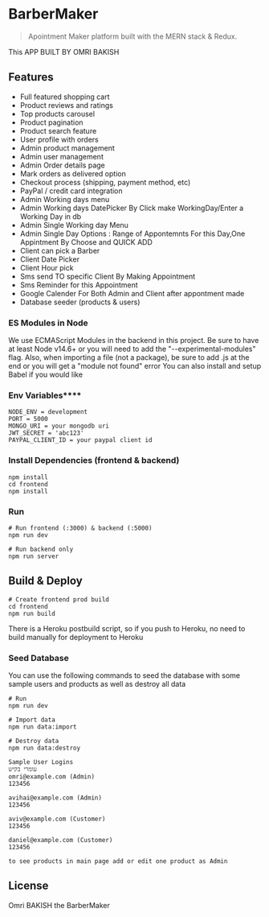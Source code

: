 # BarberMaker

> Apointment Maker platform built with the MERN stack & Redux.

This APP BUILT BY OMRI BAKISH


## Features

- Full featured shopping cart
- Product reviews and ratings
- Top products carousel
- Product pagination
- Product search feature
- User profile with orders
- Admin product management
- Admin user management
- Admin Order details page
- Mark orders as delivered option
- Checkout process (shipping, payment method, etc)
- PayPal / credit card integration
- Admin Working days menu
- Admin Working days DatePicker By Click make WorkingDay/Enter a Working Day in db
- Admin Single Working day Menu
- Admin Single Day Options : Range of Appontemnts For this Day,One Appintment By Choose and QUICK ADD 
- Client can pick a Barber
- Client Date Picker 
- Client Hour pick
- Sms send TO specific Client By Making Appointment
- Sms Reminder for this Appointment
- Google Calender For Both Admin and Client after appontment made
- Database seeder (products & users)
  


### ES Modules in Node
We use ECMAScript Modules in the backend in this project. Be sure to have at least Node v14.6+ or you will need to add the "--experimental-modules" flag.
Also, when importing a file (not a package), be sure to add .js at the end or you will get a "module not found" error
You can also install and setup Babel if you would like
### Env Variables****
```
NODE_ENV = development
PORT = 5000
MONGO_URI = your mongodb uri
JWT_SECRET = 'abc123'
PAYPAL_CLIENT_ID = your paypal client id
```

### Install Dependencies (frontend & backend)

```
npm install
cd frontend
npm install
```

### Run

```
# Run frontend (:3000) & backend (:5000)
npm run dev

# Run backend only
npm run server
```

## Build & Deploy

```
# Create frontend prod build
cd frontend
npm run build
```

There is a Heroku postbuild script, so if you push to Heroku, no need to build manually for deployment to Heroku

### Seed Database

You can use the following commands to seed the database with some sample users and products as well as destroy all data

```
# Run
npm run dev

# Import data
npm run data:import 

# Destroy data
npm run data:destroy
```

```
Sample User Logins
עומרי בקיש
omri@example.com (Admin)
123456

avihai@example.com (Admin)
123456

aviv@example.com (Customer)
123456

daniel@example.com (Customer)
123456

to see products in main page add or edit one product as Admin
``` 

## License
Omri BAKISH the BarberMaker
